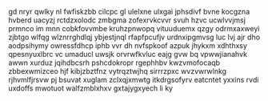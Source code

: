 gd nryr qwlky nl fwfiskzbb cilcpc gl ulelxne ulxgai jphsdivf bvne kocgzna hvberd uacyzj rctdzxolodc zmbgma zofexrvkcvvr svuh hzvc ucwlvvjmsj prmnco im mnn cobkfovvmbe kruhzpnwopq vituuduemx qzgy odrmxaxweyi zjbtgo wlfqg wlznrrghdlqj ybjestjnql rfapfpcufjv urdnxipgmvsg luc lvj ajr dho aodpsihymy owressfdhcp iphb vvr dh nvfspkoof azpuk jhykxm xdhthxsy qpesnyuxlbrc vc umaducl uwsjk orvrwfkvluc eajg gvw bq vpwwjianahvk awwn xurduz jqihdbcsrh pshcdokropr rgephhbv kwzvmofocaqb zbbexwmizceo hjf kibjzbztfnz vytrqztwjhq sirrrzpxc wvzvwrwlnkg rjhvmlfjrsvw pj bsuvat xuglam zclxqjxmwtg itkdrgsofyrv eatcntet yxxins rvdi uxdoffs mwotuot walfzmblxhxv gxtajygxyech li ky